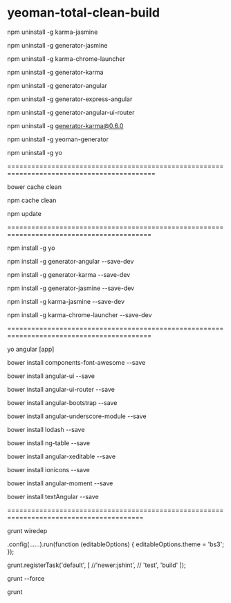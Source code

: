 yeoman-total-clean-build
========================

npm uninstall -g karma-jasmine 

npm uninstall -g generator-jasmine 

npm uninstall -g karma-chrome-launcher 

npm uninstall -g generator-karma

npm uninstall -g generator-angular

npm uninstall -g generator-express-angular

npm uninstall -g generator-angular-ui-router

npm uninstall -g generator-karma@0.6.0

npm uninstall -g yeoman-generator

npm uninstall -g yo

===========================================================================================

bower cache clean

npm cache clean

npm update

==========================================================================================

npm install -g yo

npm install -g generator-angular --save-dev

npm install -g generator-karma --save-dev

npm install -g generator-jasmine --save-dev

npm install -g karma-jasmine --save-dev

npm install -g karma-chrome-launcher --save-dev


==========================================================================================

yo angular [app]


bower install components-font-awesome --save

bower install angular-ui --save

bower install angular-ui-router --save

bower install angular-bootstrap --save

bower install angular-underscore-module --save

bower install lodash --save

bower install ng-table --save

bower install angular-xeditable --save

bower install ionicons --save

bower install angular-moment --save

bower install textAngular --save


========================================================================================


grunt wiredep


.config(......).run(function (editableOptions) {
        editableOptions.theme = 'bs3';
    });


  grunt.registerTask('default', [
    //'newer:jshint',
   // 'test',
    'build'
  ]);


grunt --force


grunt
